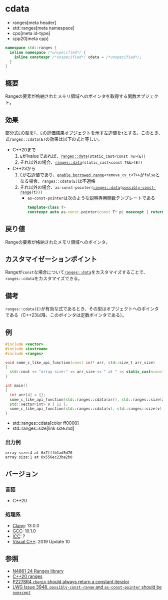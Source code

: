 # cdata
* ranges[meta header]
* std::ranges[meta namespace]
* cpo[meta id-type]
* cpp20[meta cpp]

```cpp
namespace std::ranges {
  inline namespace /*unspecified*/ {
    inline constexpr /*unspecified*/ cdata = /*unspecified*/;
  }
}
```

## 概要
Rangeの要素が格納されたメモリ領域へのポインタを取得する関数オブジェクト。

## 効果
部分式`E`の型を`T`、`E`の評価結果オブジェクトを示す左辺値を`t`とする。このとき、式`ranges::cdata(E)`の効果は以下の式と等しい。

- C++20まで
    1. `E`がlvalueであれば、[`ranges::data`](data.md)`(static_cast<const T&>(E))`
    2. それ以外の場合、[`ranges::data`](data.md)`(static_cast<const T&&>(E))`
- C++23から
    1. `E`が右辺値であり、[`enable_borrowed_range`](./enable_borrowed_range.md)`<remove_cv_t<T>>`が`false`となる場合、`ranges::cdata(E)`は不適格
    2. それ以外の場合、`as-const-pointer(`[`ranges::data`](data.md)`(`[`possibly-const-range`](./possibly-const-range.md)`(t)))`
        - `as-const-pointer`は次のような説明専用関数テンプレートである
          ```cpp
          template<class T>
          constexpr auto as-const-pointer(const T* p) noexcept { return p; }
          ```

## 戻り値
Rangeの要素が格納されたメモリ領域へのポインタ。

## カスタマイゼーションポイント
Rangeが`const`な場合について[`ranges::data`](data.md)をカスタマイズすることで、`ranges::cdata`をカスタマイズできる。

## 備考
`ranges::cdata(E)`が有効な式であるとき、その型はオブジェクトへのポインタである（C++23以降、このポインタは定数ポインタである）。

## 例
```cpp example
#include <vector>
#include <iostream>
#include <ranges>

void some_c_like_api_function(const int* arr, std::size_t arr_size)
{
  std::cout << "array size:" << arr_size << " at " << static_cast<const void*>(arr) << std::endl;
}

int main()
{
  int arr[4] = {};
  some_c_like_api_function(std::ranges::cdata(arr), std::ranges::size(arr));
  std::vector<int> v { 12 };
  some_c_like_api_function(std::ranges::cdata(v), std::ranges::size(v));
}
```
* std::ranges::cdata[color ff0000]
* std::ranges::size[link size.md]

### 出力例
```
array size:4 at 0x7fffb1ad5d70
array size:1 at 0x556ec23ba2b0
```

## バージョン
### 言語
- C++20

### 処理系
- [Clang](/implementation.md#clang): 13.0.0
- [GCC](/implementation.md#gcc): 10.1.0
- [ICC](/implementation.md#icc): ?
- [Visual C++](/implementation.md#visual_cpp): 2019 Update 10

## 参照
- [N4861 24 Ranges library](https://timsong-cpp.github.io/cppwp/n4861/ranges)
- [C++20 ranges](https://techbookfest.org/product/5134506308665344)
- [P2278R4 `cbegin` should always return a constant iterator](https://www.open-std.org/jtc1/sc22/wg21/docs/papers/2022/p2278r4.html)
- [LWG Issue 3948. `possibly-const-range` and `as-const-pointer` should be `noexcept`](https://cplusplus.github.io/LWG/issue3948)
